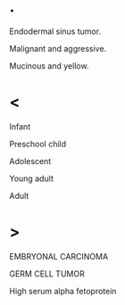 # .

Endodermal sinus tumor.

Malignant and aggressive.

Mucinous and yellow.

# <

Infant

Preschool child

Adolescent

Young adult

Adult

# >

EMBRYONAL CARCINOMA

GERM CELL TUMOR

High serum alpha fetoprotein
